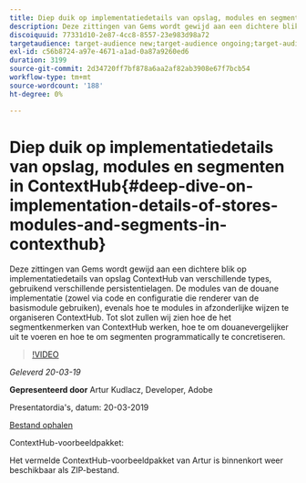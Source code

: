 ```yaml
---
title: Diep duik op implementatiedetails van opslag, modules en segmenten in ContextHub
description: Deze zittingen van Gems wordt gewijd aan een dichtere blik op implementatiedetails van opslag ContextHub van verschillende types, gebruikend verschillende persistentielagen. De modules van de douane implementatie (zowel via code en configuratie die renderer van de basismodule gebruiken), evenals hoe te modules in afzonderlijke wijzen te organiseren ContextHub. Tot slot zullen wij zien hoe de het segmentkenmerken van ContextHub werken, hoe te om douanevergelijker uit te voeren en hoe te om segmenten programmatically te concretiseren.
discoiquuid: 77331d10-2e87-4cc8-8557-23e983d98a72
targetaudience: target-audience new;target-audience ongoing;target-audience upgrader
exl-id: c56b8724-a97e-4671-a1ad-0a87a9260ed6
duration: 3199
source-git-commit: 2d34720ff7bf878a6aa2af82ab3908e67f7bcb54
workflow-type: tm+mt
source-wordcount: '188'
ht-degree: 0%

---
```


# Diep duik op implementatiedetails van opslag, modules en segmenten in ContextHub{#deep-dive-on-implementation-details-of-stores-modules-and-segments-in-contexthub}

Deze zittingen van Gems wordt gewijd aan een dichtere blik op implementatiedetails van opslag ContextHub van verschillende types, gebruikend verschillende persistentielagen. De modules van de douane implementatie (zowel via code en configuratie die renderer van de basismodule gebruiken), evenals hoe te modules in afzonderlijke wijzen te organiseren ContextHub. Tot slot zullen wij zien hoe de het segmentkenmerken van ContextHub werken, hoe te om douanevergelijker uit te voeren en hoe te om segmenten programmatically te concretiseren.

>[!VIDEO](https://video.tv.adobe.com/v/27010/?quality=9)

*Geleverd 20-03-19*

**Gepresenteerd door** Artur Kudlacz, Developer, Adobe

Presentatordia&#39;s, datum: 20-03-2019

[Bestand ophalen](assets/aem-gems-contexthubdeepdive-03202019.pdf)

ContextHub-voorbeeldpakket:

Het vermelde ContextHub-voorbeeldpakket van Artur is binnenkort weer beschikbaar als ZIP-bestand.


